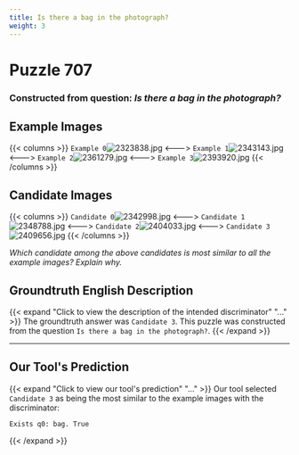 ```yaml
---
title: Is there a bag in the photograph?
weight: 3
---
```


# Puzzle 707
### Constructed from question: _Is there a bag in the photograph?_


## Example Images
{{< columns >}}
`Example 0`![2323838.jpg](/gqa_images/2323838.jpg)
<--->
`Example 1`![2343143.jpg](/gqa_images/2343143.jpg)
<--->
`Example 2`![2361279.jpg](/gqa_images/2361279.jpg)
<--->
`Example 3`![2393920.jpg](/gqa_images/2393920.jpg)
{{< /columns >}}

## Candidate Images
{{< columns >}}
`Candidate 0`![2342998.jpg](/gqa_images/2342998.jpg)
<--->
`Candidate 1`![2348788.jpg](/gqa_images/2348788.jpg)
<--->
`Candidate 2`![2404033.jpg](/gqa_images/2404033.jpg)
<--->
`Candidate 3`![2409656.jpg](/gqa_images/2409656.jpg)
{{< /columns >}}

*Which candidate among the above candidates is most similar to all the example images? Explain why.*

## Groundtruth English Description

{{< expand "Click to view the description of the intended discriminator" "..." >}}
The groundtruth answer was `Candidate 3`. This puzzle was constructed from the question `Is there a bag in the photograph?`.
{{< /expand >}}

---

## Our Tool's Prediction

{{< expand "Click to view our tool's prediction" "..." >}}
Our tool selected `Candidate 3` as being the most similar to the example images with the discriminator:
```plaintext
Exists q0: bag. True
```
{{< /expand >}}
